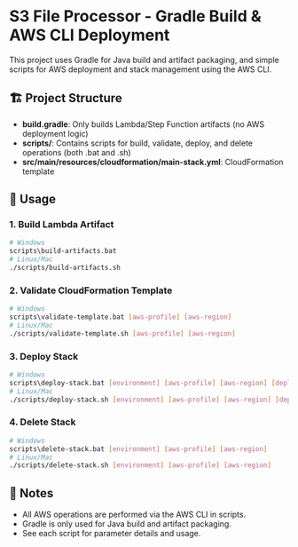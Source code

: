 # S3 File Processor - Gradle Build & AWS CLI Deployment

This project uses Gradle for Java build and artifact packaging, and simple scripts for AWS deployment and stack management using the AWS CLI.

## 🏗️ Project Structure

- **build.gradle**: Only builds Lambda/Step Function artifacts (no AWS deployment logic)
- **scripts/**: Contains scripts for build, validate, deploy, and delete operations (both .bat and .sh)
- **src/main/resources/cloudformation/main-stack.yml**: CloudFormation template

## 🚀 Usage

### 1. Build Lambda Artifact

```bash
# Windows
scripts\build-artifacts.bat
# Linux/Mac
./scripts/build-artifacts.sh
```

### 2. Validate CloudFormation Template

```bash
# Windows
scripts\validate-template.bat [aws-profile] [aws-region]
# Linux/Mac
./scripts/validate-template.sh [aws-profile] [aws-region]
```

### 3. Deploy Stack

```bash
# Windows
scripts\deploy-stack.bat [environment] [aws-profile] [aws-region] [deploy-bucket]
# Linux/Mac
./scripts/deploy-stack.sh [environment] [aws-profile] [aws-region] [deploy-bucket]
```

### 4. Delete Stack

```bash
# Windows
scripts\delete-stack.bat [environment] [aws-profile] [aws-region]
# Linux/Mac
./scripts/delete-stack.sh [environment] [aws-profile] [aws-region]
```

## 🔧 Notes
- All AWS operations are performed via the AWS CLI in scripts.
- Gradle is only used for Java build and artifact packaging.
- See each script for parameter details and usage.
